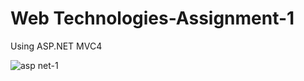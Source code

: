 # Web Technologies-Assignment-1

Using ASP.NET MVC4

![asp net-1](https://user-images.githubusercontent.com/25110154/32676772-d99d62ac-c629-11e7-8c26-f87c47f68cbf.png)
